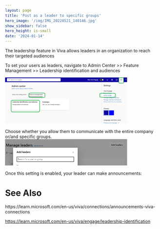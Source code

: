 ```yaml
---
layout: page
title: 'Post as a leader to specific groups'
hero_image: '/img/IMG_20220521_140146.jpg'
show_sidebar: false
hero_height: is-small
date: '2024-01-14'
---
```



The leadership feature in Viva allows leaders in an organization to reach their targeted audiences

To set your users as leaders, navigate to Admin Center >> Feature Management >> Leadership identification and audiences


 <img src="/articles/images/Github-VivaLeadership.png" width="400">


Choose whether you allow them to communicate with the entire company or/and specific groups.
<img src="/articles/images/Github-VivaLeadership2.png" width="400">


Once this setting is enabled, your leader can make announcements:


 <h1>See Also</h1>
https://learn.microsoft.com/en-us/viva/connections/announcements-viva-connections

https://learn.microsoft.com/en-us/viva/engage/leadership-identification
